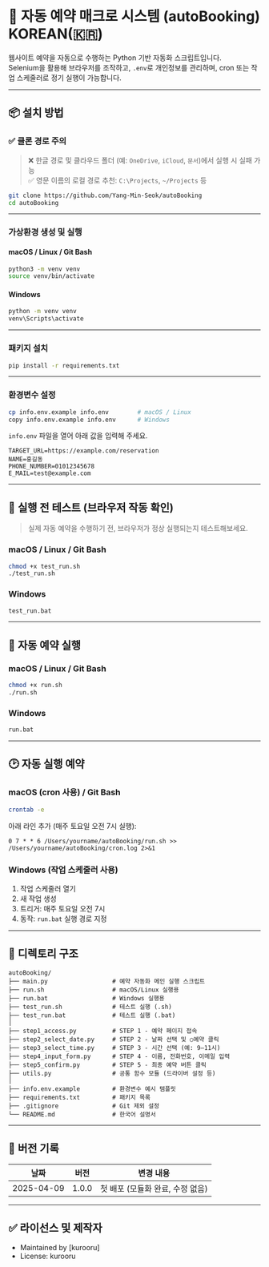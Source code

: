 # 📅 자동 예약 매크로 시스템 (autoBooking) KOREAN(🇰🇷)

웹사이트 예약을 자동으로 수행하는 Python 기반 자동화 스크립트입니다.  
Selenium을 활용해 브라우저를 조작하고, `.env`로 개인정보를 관리하며, cron 또는 작업 스케줄러로 정기 실행이 가능합니다.

---

## 📦 설치 방법

### ✅ 클론 경로 주의

> ❌ 한글 경로 및 클라우드 폴더 (예: `OneDrive`, `iCloud`, `문서`)에서 실행 시 실패 가능  
> ✅ 영문 이름의 로컬 경로 추천: `C:\Projects`, `~/Projects` 등

```bash
git clone https://github.com/Yang-Min-Seok/autoBooking
cd autoBooking
```

---

### 가상환경 생성 및 실행

#### macOS / Linux / Git Bash

```bash
python3 -m venv venv
source venv/bin/activate
```

#### Windows

```cmd
python -m venv venv
venv\Scripts\activate
```

---

### 패키지 설치

```bash
pip install -r requirements.txt
```

---

### 환경변수 설정

```bash
cp info.env.example info.env        # macOS / Linux
copy info.env.example info.env      # Windows
```

`info.env` 파일을 열어 아래 값을 입력해 주세요.

```env
TARGET_URL=https://example.com/reservation
NAME=홍길동
PHONE_NUMBER=01012345678
E_MAIL=test@example.com
```

---

## 🧪 실행 전 테스트 (브라우저 작동 확인)

> 실제 자동 예약을 수행하기 전, 브라우저가 정상 실행되는지 테스트해보세요.

### macOS / Linux / Git Bash

```bash
chmod +x test_run.sh
./test_run.sh
```

### Windows

```cmd
test_run.bat
```

---

## 🚀 자동 예약 실행

### macOS / Linux / Git Bash

```bash
chmod +x run.sh
./run.sh
```

### Windows

```cmd
run.bat
```

---

## 🕑 자동 실행 예약

### macOS (cron 사용) / Git Bash

```bash
crontab -e
```

아래 라인 추가 (매주 토요일 오전 7시 실행):

```cron
0 7 * * 6 /Users/yourname/autoBooking/run.sh >> /Users/yourname/autoBooking/cron.log 2>&1
```

### Windows (작업 스케줄러 사용)

1. 작업 스케줄러 열기  
2. 새 작업 생성  
3. 트리거: 매주 토요일 오전 7시  
4. 동작: `run.bat` 실행 경로 지정

---

## 📁 디렉토리 구조

```
autoBooking/
├── main.py                  # 예약 자동화 메인 실행 스크립트
├── run.sh                   # macOS/Linux 실행용
├── run.bat                  # Windows 실행용
├── test_run.sh              # 테스트 실행 (.sh)
├── test_run.bat             # 테스트 실행 (.bat)
│
├── step1_access.py          # STEP 1 - 예약 페이지 접속
├── step2_select_date.py     # STEP 2 - 날짜 선택 및 ○예약 클릭
├── step3_select_time.py     # STEP 3 - 시간 선택 (예: 9–11시)
├── step4_input_form.py      # STEP 4 - 이름, 전화번호, 이메일 입력
├── step5_confirm.py         # STEP 5 - 최종 예약 버튼 클릭
├── utils.py                 # 공통 함수 모듈 (드라이버 설정 등)
│
├── info.env.example         # 환경변수 예시 템플릿
├── requirements.txt         # 패키지 목록
├── .gitignore               # Git 제외 설정
└── README.md                # 한국어 설명서
```

---

## 📌 버전 기록

| 날짜       | 버전   | 변경 내용                    |
|------------|--------|------------------------------|
| 2025-04-09 | 1.0.0  | 첫 배포 (모듈화 완료, 수정 없음) |

---

## ✅ 라이선스 및 제작자

- Maintained by [kurooru]  
- License: kurooru